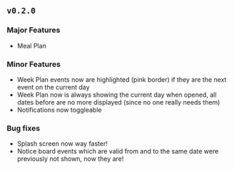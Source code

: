 ## `v0.2.0`

### Major Features

- Meal Plan

### Minor Features

- Week Plan events now are highlighted (pink border) if they are the next event on the current day
- Week Plan now is always showing the current day when opened, all dates before are no more displayed (since no one really needs them)
- Notifications now toggleable

### Bug fixes

- Splash screen now way faster!
- Notice board events which are valid from and to the same date were previously not shown, now they are!
